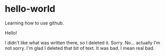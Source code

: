 # hello-world
Learning how to use github.

Hello! 

I didn't like what was written there, so I deleted it. Sorry. No... actually I'm not sorry. I'm glad I deleted that bit of text. It was bad. I mean real bad.
